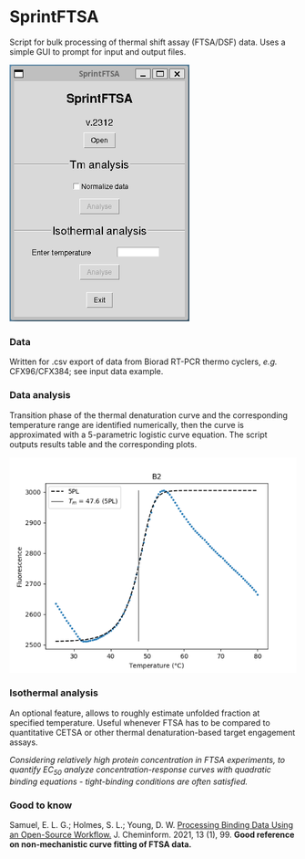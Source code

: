 # SprintFTSA

Script for bulk processing of thermal shift assay (FTSA/DSF) data. Uses a simple GUI to prompt for input and output files.

![](/SprintFTSA.png)

### Data

Written for .csv export of data from Biorad RT-PCR thermo cyclers, *e.g.* CFX96/CFX384; see input data example.

### Data analysis

Transition phase of the thermal denaturation curve and the corresponding temperature range are identified numerically, then the curve is approximated with a 5-parametric logistic curve equation. The script outputs results table and the corresponding plots.

![](/results_example/B2.png)

### Isothermal analysis

An optional feature, allows to roughly estimate unfolded fraction at specified temperature. Useful whenever FTSA has to be compared to quantitative CETSA or other thermal denaturation-based target engagement assays.

*Considering relatively high protein concentration in FTSA experiments, to quantify $EC_{50}$ analyze concentration-response curves with quadratic binding equations - tight-binding conditions are often satisfied.*

### Good to know

Samuel, E. L. G.; Holmes, S. L.; Young, D. W. [Processing Binding Data Using an Open-Source Workflow.](https://jcheminf.biomedcentral.com/articles/10.1186/s13321-021-00577-1) J. Cheminform. 2021, 13 (1), 99. **Good reference on non-mechanistic curve fitting of FTSA data.**